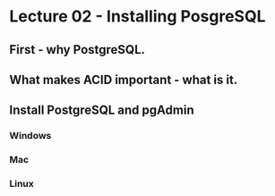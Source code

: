 




<style>
.pagebreak { page-break-before: always; }
.half { height: 200px; }
</style>



# Lecture 02 - Installing PosgreSQL

## First - why PostgreSQL.

## What makes ACID important - what is it.



## Install PostgreSQL and pgAdmin


### Windows


### Mac


### Linux




